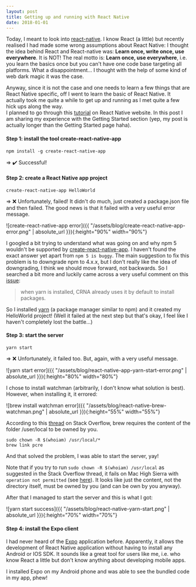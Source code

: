 ```yaml
---
layout: post
title: Getting up and running with React Native
date: 2018-01-01
---
```


Today, I meant to look into [react-native](https://facebook.github.io/react-native/). I know React (a little) but recently realised I had made some wrong assumptions about React Native: I thought the idea behind React and React-native was: **Learn once, write once, use everywhere**. It is NOT! The real motto is: **Learn once, use everywhere**, i.e. you learn the basics once but you can't have one code base targeting all platforms. What a disappointment... I thought with the help of some kind of web dark magic it was the case.

Anyway, since it is not the case and one needs to learn a few things that are React Native specific, off I went to learn the basic of React Native. It actually took me quite a while to get up and running as I met quite a few hick ups along the way.
<br/>
I planned to go through this [tutorial](https://facebook.github.io/react-native/docs/getting-started.html) on React Native website. In this post I am sharing my experience with the Getting Started section (yep, my post is actually longer than the Getting Started page haha).

#### Step 1: install the tool create-react-native-app
```
npm install -g create-react-native-app
```

=> ✔️ Successful!

#### Step 2: create a React Native app project
```
create-react-native-app HelloWorld
```

=> ❌ Unfortunately, failed! It didn't do much, just created a package.json file and then failed. The good news is that it failed with a very useful error message.

![create-react-native-app error]({{ "/assets/blog/create-react-native-app-error.png" | absolute_url }}){:height="90%" width="90%"}

I googled a bit trying to understand what was going on and why npm 5 wouldn't be supported by [create-react-native-app](https://github.com/react-community/create-react-native-app#installation). I haven't found the exact answer yet apart from `npm 5 is buggy`. The main suggestion to fix this problem is to downgrade npm to 4.x.x, but I don't really like the idea of downgrading, I think we should move forward, not backwards. So I searched a bit more and luckily came across a very useful comment on this [issue](https://github.com/react-community/create-react-native-app/issues/424):

> when yarn is installed, CRNA already uses it by default to install packages.

So I installed [yarn](https://yarnpkg.com/en/) (a package manager similar to npm) and it created my HelloWorld project! (Well it failed at the next step but that's okay, I feel like I haven't completely lost the battle...)


#### Step 3: start the server

```
yarn start
```

=> ❌ Unfortunately, it failed too. But, again, with a very useful message.

![yarn start error]({{ "/assets/blog/react-native-app-yarn-start-error.png" | absolute_url }}){:height="80%" width="80%"}

I chose to install watchman (arbitrarily, I don't know what solution is best). However, when installing it, it errored:

![brew install watchman error]({{ "/assets/blog/react-native-brew-watchman.png" | absolute_url }}){:height="55%" width="55%"}

According to this [thread](https://stackoverflow.com/questions/29319378/cant-link-pcre-thru-brew-in-max-os-yosemite) on Stack Overflow, brew requires the content of the folder /user/local to be owned by you.
```
sudo chown -R $(whoiam) /usr/local/*
brew link pcre
```
And that solved the problem, I was able to start the server, yay!

Note that if you try to run `sudo chown -R $(whoiam) /usr/local` as suggested in the Stack Overflow thread, it fails on Mac High Sierra with `operation not permitted` (see [here](https://github.com/Homebrew/brew/issues/3228)). It looks like just the content, not the directory itself, must be owned by you (and can be own by you anyway).

After that I managed to start the server and this is what I got:

![yarn start success]({{ "/assets/blog/react-native-yarn-start.png" | absolute_url }}){:height="70%" width="70%"}


#### Step 4: install the Expo client

I had never heard of the [Expo](https://expo.io) application before. Apparently, it allows the development of React Native application without having to install any Android or IOS SDK. It sounds like a great tool for users like me, i.e. who know React a little but don't know anything about developing mobile apps.

I installed Expo on my Android phone and was able to see the bundled code in my app, phew!
